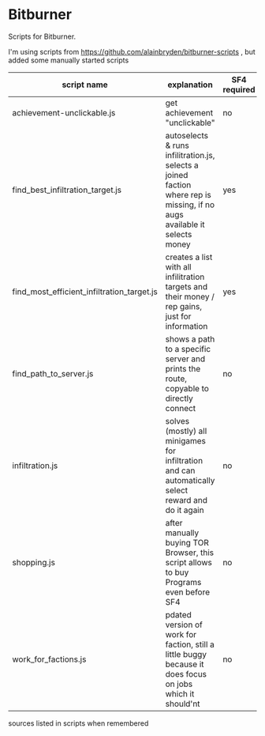 # Bitburner

Scripts for Bitburner.


I'm using scripts from https://github.com/alainbryden/bitburner-scripts , but added some manually started scripts

| script name | explanation | SF4 required |
| ---- | ---- | --- |
| achievement-unclickable.js | get achievement "unclickable" | no |
| find_best_infiltration_target.js | autoselects & runs infilitration.js, selects a joined faction where rep is missing, if no augs available it selects money | yes |
| find_most_efficient_infiltration_target.js | 	creates a list with all infilitration targets and their money / rep gains, just for information | yes |
| find_path_to_server.js | shows a path to a specific server and prints the route, copyable to directly connect | no |
| infiltration.js | solves (mostly) all minigames for infiltration and can automatically select reward and do it again | no |
| shopping.js |	after manually buying TOR Browser, this script allows to buy Programs even before SF4 | no |
| work_for_factions.js | pdated version of work for faction, still a little buggy because it does focus on jobs which it should'nt | no |

sources listed in scripts when remembered

